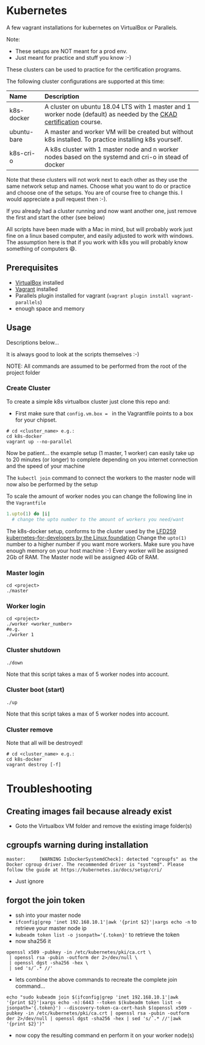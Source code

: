 # Kubernetes

A few vagrant installations for kubernetes on VirtualBox or Parallels.

Note:

- These setups are NOT meant for a prod env.
- Just meant for practice and stuff you know :-)

These clusters can be used to practice for the certification programs.

The following cluster configurations are supported at this time:

| Name | Description                                                                                                                                                                                     |
| :---- |:------------------------------------------------------------------------------------------------------------------------------------------------------------------------------------------------|
| k8s-docker | A cluster on ubuntu 18.04 LTS with 1 master and 1 worker node (default) as needed by the [CKAD certification](https://training.linuxfoundation.org/training/kubernetes-for-developers/) course. |
| ubuntu-bare | A master and worker VM will be created but without k8s installed. To practice installing k8s yourself.                                                                                          |
| k8s-cri-o | A k8s cluster with 1 master node and n worker nodes based on the systemd and cri-o in stead of docker                                                                                           |

Note that these clusters will not work next to each other as they use the same
network setup and names. Choose what you want to do or practice and choose one
of the setups. You are of course free to change this. I would appreciate a pull
request then :-).

If you already had a cluster running and now want another one, just remove the
first and start the other (see below)

All scripts have been made with a Mac in mind, but will probably work just fine
on a linux based computer, and easily adjusted to work with windows. The
assumption here is that if you work with k8s you will probably know something of
computers 😄.

## Prerequisites

- [VirtualBox](https://www.virtualbox.org/) installed
- [Vagrant](https://www.vagrantup.com/docs/installation) installed
- Parallels plugin installed for vagrant (`vagrant plugin install vagrant-parallels`)
- enough space and memory

## Usage

Descriptions below...

It is always good to look at the scripts themselves :-)

NOTE: All commands are assumed to be performed from the root of the project
folder

### Create Cluster

To create a simple k8s virtualbox cluster just clone this repo and:

- First make sure that `config.vm.box = ` in the Vagrantfile points to a box for your chipset.

```shell
# cd <cluster_name> e.g.:
cd k8s-docker
vagrant up --no-parallel
```

Now be patient... the example setup (1 master, 1 worker) can easily take up to
20 minutes (or longer) to complete depending on you internet connection and the
speed of your machine

The `kubectl join` command to connect the workers to the master node will now
also be performed by the setup

To scale the amount of worker nodes you can change the following line in
the `Vagrantfile`

```ruby
1.upto(1) do |i|
  # change the upto number to the amount of workers you need/want
```

The k8s-docker setup, conforms to the cluster used by the
[LFD259 kubernetes-for-developers by the Linux foundation](https://training.linuxfoundation.org/training/kubernetes-for-developers/)
Change the `upto(1)` number to a higher number if you want more workers. Make
sure you have enough memory on your host machine :-)
Every worker will be assigned 2Gb of RAM. The Master node will be assigned 4Gb
of RAM.

### Master login

```shell
cd <project>
./master
```

### Worker login

```shell
cd <project>
./worker <worker_number>
#e.g.
./worker 1
```

### Cluster shutdown

```shell
./down
```

Note that this script takes a max of 5 worker nodes into account.

### Cluster boot (start)

```shell
./up
```

Note that this script takes a max of 5 worker nodes into account.

### Cluster remove

Note that all will be destroyed!

```shell
# cd <cluster_name> e.g.:
cd k8s-docker
vagrant destroy [-f]
```

# Troubleshooting

## Creating images fail because already exist

- Goto the Virtualbox VM folder and remove the existing image folder(s)

## cgroupfs warning during installation

```shell
master: 	[WARNING IsDockerSystemdCheck]: detected "cgroupfs" as the Docker cgroup driver. The recommended driver is "systemd". Please follow the guide at https://kubernetes.io/docs/setup/cri/
```

- Just ignore

## forgot the join token

- ssh into your master node
- `ifconfig|grep 'inet 192.168.10.1'|awk '{print $2}'|xargs echo -n` to retrieve
  your master node ip
- `kubeadm token list -o jsonpath='{.token}'` to retrieve the token
- now sha256 it

```shell
openssl x509 -pubkey -in /etc/kubernetes/pki/ca.crt \
 | openssl rsa -pubin -outform der 2>/dev/null \
 | openssl dgst -sha256 -hex \
 | sed 's/ˆ.* //'
```

- lets combine the above commands to recreate the complete join command...

```shell
echo "sudo kubeadm join $(ifconfig|grep 'inet 192.168.10.1'|awk '{print $2}'|xargs echo -n):6443 --token $(kubeadm token list -o jsonpath='{.token}') --discovery-token-ca-cert-hash $(openssl x509 -pubkey -in /etc/kubernetes/pki/ca.crt | openssl rsa -pubin -outform der 2>/dev/null | openssl dgst -sha256 -hex | sed 's/ˆ.* //'|awk '{print $2}')"
```

- now copy the resulting command en perform it on your worker node(s)
